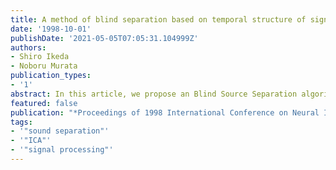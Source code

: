 ```yaml
---
title: A method of blind separation based on temporal structure of signals
date: '1998-10-01'
publishDate: '2021-05-05T07:05:31.104999Z'
authors:
- Shiro Ikeda
- Noboru Murata
publication_types:
- '1'
abstract: In this article, we propose an Blind Source Separation algorithm for convolutive mixture of signals. We propose a method of separating signals in the time-frequency domain. We apply the decorrelation method proposed by Molgedey and Schuster on spectrogram and reconstruct separated signals focusing on the temporal structure of  the signals. We show some results of experiments with both artificially controlled data and speech data  recorded in the real environment.
featured: false
publication: "*Proceedings of 1998 International Conference on Neural Information Processing (ICONIP'98)*"
tags:
- '"sound separation"'
- '"ICA"'
- '"signal processing"'
---
```

